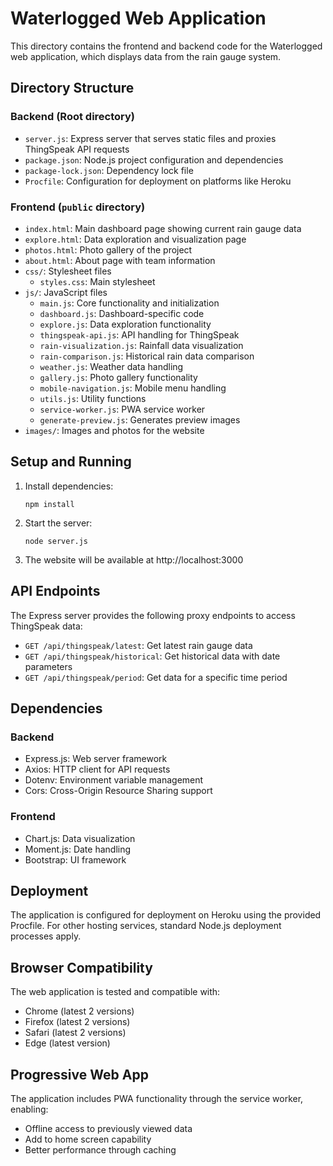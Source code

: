 # Waterlogged Web Application

This directory contains the frontend and backend code for the Waterlogged web application, which displays data from the rain gauge system.

## Directory Structure

### Backend (Root directory)
- `server.js`: Express server that serves static files and proxies ThingSpeak API requests
- `package.json`: Node.js project configuration and dependencies
- `package-lock.json`: Dependency lock file
- `Procfile`: Configuration for deployment on platforms like Heroku

### Frontend (`public` directory)
- `index.html`: Main dashboard page showing current rain gauge data
- `explore.html`: Data exploration and visualization page
- `photos.html`: Photo gallery of the project
- `about.html`: About page with team information
- `css/`: Stylesheet files
  - `styles.css`: Main stylesheet
- `js/`: JavaScript files
  - `main.js`: Core functionality and initialization
  - `dashboard.js`: Dashboard-specific code
  - `explore.js`: Data exploration functionality
  - `thingspeak-api.js`: API handling for ThingSpeak
  - `rain-visualization.js`: Rainfall data visualization
  - `rain-comparison.js`: Historical rain data comparison
  - `weather.js`: Weather data handling
  - `gallery.js`: Photo gallery functionality
  - `mobile-navigation.js`: Mobile menu handling
  - `utils.js`: Utility functions
  - `service-worker.js`: PWA service worker
  - `generate-preview.js`: Generates preview images
- `images/`: Images and photos for the website

## Setup and Running

1. Install dependencies:
   ```
   npm install
   ```

2. Start the server:
   ```
   node server.js
   ```

3. The website will be available at http://localhost:3000

## API Endpoints

The Express server provides the following proxy endpoints to access ThingSpeak data:

- `GET /api/thingspeak/latest`: Get latest rain gauge data
- `GET /api/thingspeak/historical`: Get historical data with date parameters
- `GET /api/thingspeak/period`: Get data for a specific time period

## Dependencies

### Backend
- Express.js: Web server framework
- Axios: HTTP client for API requests
- Dotenv: Environment variable management
- Cors: Cross-Origin Resource Sharing support

### Frontend
- Chart.js: Data visualization
- Moment.js: Date handling
- Bootstrap: UI framework

## Deployment

The application is configured for deployment on Heroku using the provided Procfile.
For other hosting services, standard Node.js deployment processes apply.

## Browser Compatibility

The web application is tested and compatible with:
- Chrome (latest 2 versions)
- Firefox (latest 2 versions)
- Safari (latest 2 versions)
- Edge (latest version)

## Progressive Web App

The application includes PWA functionality through the service worker, enabling:
- Offline access to previously viewed data
- Add to home screen capability
- Better performance through caching
